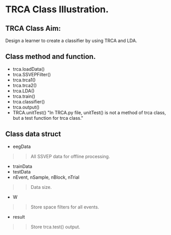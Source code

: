 # TRCA Class Illustration.  
## TRCA Class Aim:  
Design a learner to create a classifier by using TRCA and LDA.  

## Class method and function.  
* trca.loadData()
* trca.SSVEPFilter()
* trca.trca1()
* trca.trca2()
* trca.LDA()
* trca.train()
* trca.classifier()
* trca.output()
* TRCA.unitTest()  "In TRCA.py file, unitTest() is not a method of trca class, but a test function for trca class."

## Class data struct
* eegData
>> All SSVEP data for offline processing.
* trainData
* testData
* nEvent, nSample, nBlock, nTrial
>> Data size.
* W
>> Store space filters for all events.
* result
>> Store trca.test() output.


